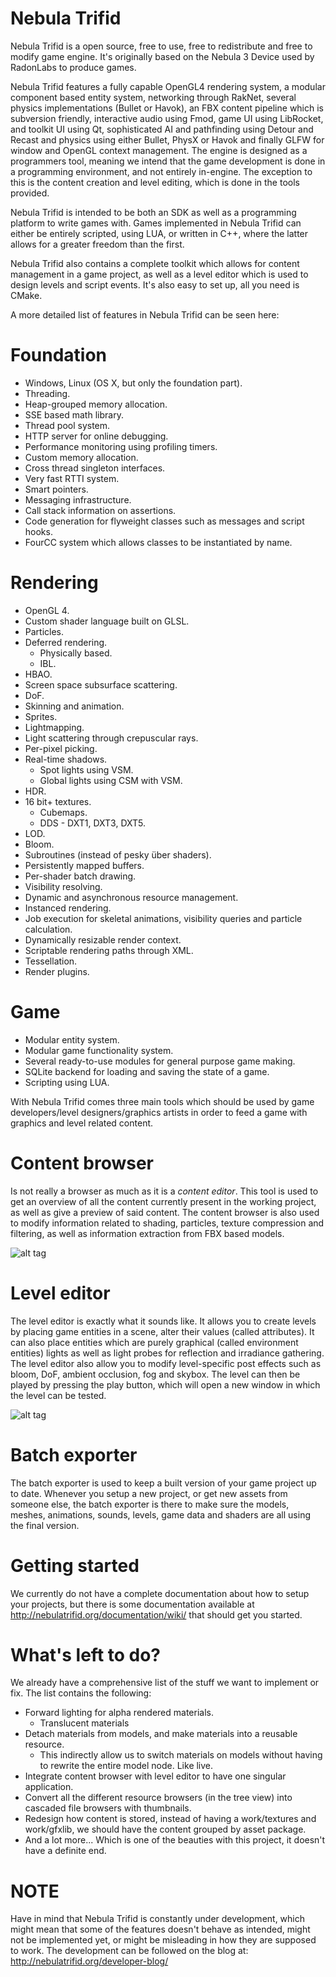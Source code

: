 # Nebula Trifid

Nebula Trifid is a open source, free to use, free to redistribute and free to modify game engine. It's originally based on the Nebula 3 Device used by RadonLabs to produce games.

Nebula Trifid features a fully capable OpenGL4 rendering system, a modular component based entity system, networking through RakNet, several physics implementations (Bullet or Havok), an FBX content pipeline which is subversion friendly, interactive audio using Fmod, game UI using LibRocket, and toolkit UI using Qt, sophisticated AI and pathfinding using Detour and Recast and physics using either Bullet, PhysX or Havok and finally GLFW for window and OpenGL context management. The engine is designed as a programmers tool, meaning we intend that the game development is done in a programming environment, and not entirely in-engine. The exception to this is the content creation and level editing, which is done in the tools provided.

Nebula Trifid is intended to be both an SDK as well as a programming platform to write games with. Games implemented in Nebula Trifid can either be entirely scripted, using LUA, or written in C++, where the latter allows for a greater freedom than the first.

Nebula Trifid also contains a complete toolkit which allows for content management in a game project, as well as a level editor which is used to design levels and script events. It's also easy to set up, all you need is CMake. 

A more detailed list of features in Nebula Trifid can be seen here:

# Foundation
- Windows, Linux (OS X, but only the foundation part).
- Threading.
- Heap-grouped memory allocation.
- SSE based math library.
- Thread pool system.
- HTTP server for online debugging.
- Performance monitoring using profiling timers.
- Custom memory allocation. 
- Cross thread singleton interfaces.
- Very fast RTTI system.
- Smart pointers.
- Messaging infrastructure.
- Call stack information on assertions.
- Code generation for flyweight classes such as messages and script hooks.
- FourCC system which allows classes to be instantiated by name. 

# Rendering
- OpenGL 4.
- Custom shader language built on GLSL.
- Particles.
- Deferred rendering.
  * Physically based.
  * IBL.
- HBAO.
- Screen space subsurface scattering.
- DoF.
- Skinning and animation.
- Sprites.
- Lightmapping.
- Light scattering through crepuscular rays.
- Per-pixel picking.
- Real-time shadows.
  * Spot lights using VSM.
  * Global lights using CSM with VSM.
- HDR.
- 16 bit+ textures.
  * Cubemaps.
  * DDS - DXT1, DXT3, DXT5.
- LOD.
- Bloom.
- Subroutines (instead of pesky über shaders).
- Persistently mapped buffers.
- Per-shader batch drawing.
- Visibility resolving.
- Dynamic and asynchronous resource management.
- Instanced rendering.
- Job execution for skeletal animations, visibility queries and particle calculation.
- Dynamically resizable render context.
- Scriptable rendering paths through XML. 
- Tessellation.
- Render plugins.

# Game
- Modular entity system.
- Modular game functionality system.
- Several ready-to-use modules for general purpose game making.
- SQLite backend for loading and saving the state of a game.
- Scripting using LUA.

With Nebula Trifid comes three main tools which should be used by game developers/level designers/graphics artists in order to feed a game with graphics and level related content. 

# Content browser
Is not really a browser as much as it is a *content editor*. This tool is used to get an overview of all the content currently present in the working project, as well as give a preview of said content. The content browser is also used to modify information related to shading, particles, texture compression and filtering, as well as information extraction from FBX based models. 

![alt tag](http://nebulatrifid.org/wp-content/uploads/2015/03/cb.png)

# Level editor
The level editor is exactly what it sounds like. It allows you to create levels by placing game entities in a scene, alter their values (called attributes). It can also place entities which are purely graphical (called environment entities) lights as well as light probes for reflection and irradiance gathering. The level editor also allow you to modify level-specific post effects such as bloom, DoF, ambient occlusion, fog and skybox. The level can then be played by pressing the play button, which will open a new window in which the level can be tested. 

![alt tag](http://nebulatrifid.org/wp-content/uploads/2015/03/LE.png)

# Batch exporter
The batch exporter is used to keep a built version of your game project up to date. Whenever you setup a new project, or get new assets from someone else, the batch exporter is there to make sure the models, meshes, animations, sounds, levels, game data and shaders are all using the final version.

# Getting started
We currently do not have a complete documentation about how to setup your projects, but there is some documentation available at http://nebulatrifid.org/documentation/wiki/ that should get you started.

# What's left to do?
We already have a comprehensive list of the stuff we want to implement or fix. The list contains the following:
- Forward lighting for alpha rendered materials.
  * Translucent materials
- Detach materials from models, and make materials into a reusable resource.
  * This indirectly allow us to switch materials on models without having to rewrite the entire model node. Like live.
- Integrate content browser with level editor to have one singular application.
- Convert all the different resource browsers (in the tree view) into cascaded file browsers with thumbnails.
- Redesign how content is stored, instead of having a work/textures and work/gfxlib, we should have the content grouped by asset package.
- And a lot more... Which is one of the beauties with this project, it doesn't have a definite end.

# NOTE
Have in mind that Nebula Trifid is constantly under development, which might mean that some of the features doesn't behave as intended, might not be implemented yet, or might be misleading in how they are supposed to work. The development can be followed on the blog at: http://nebulatrifid.org/developer-blog/
